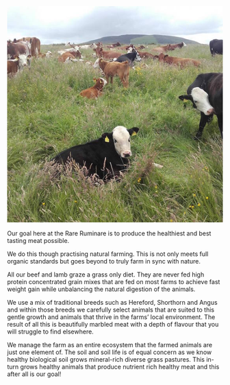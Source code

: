 ![Some Cows](/images/cowmeeting-square.jpg)

Our goal here at the Rare Ruminare is to produce the healthiest and best tasting meat possible.

We do this though practising natural farming. This is not only meets full organic standards but goes beyond to truly farm in sync with nature.

All our beef and lamb graze a grass only diet. They are never fed high protein concentrated grain mixes that are fed on most farms to achieve fast weight gain while unbalancing the natural digestion of the animals.

We use a mix of traditional breeds such as Hereford, Shorthorn and Angus and within those breeds we carefully select animals that are suited to this gentle growth and animals that thrive in the farms’ local environment. The result of all this is beautifully marbled meat with a depth of flavour that you will struggle to find elsewhere.

We manage the farm as an entire ecosystem that the farmed animals are just one element of. The soil and soil life is of equal concern as we know healthy biological soil grows mineral-rich diverse grass pastures. This in-turn grows healthy animals that produce nutrient rich healthy meat and this after all is our goal!

<!-- ------

Clive Bright is an organic farmer from Ballymote, Co. Sligo with a keen interest in Ecology and Soil biology. His main farming enterprises are raising 100% grass fed Organic beef and lamb which he direct sells under the company name Rare Ruminare.

***Clive Bright*** \\
Email: {% include email.md %} \\
Mobile: {% include phone.md %} -->


